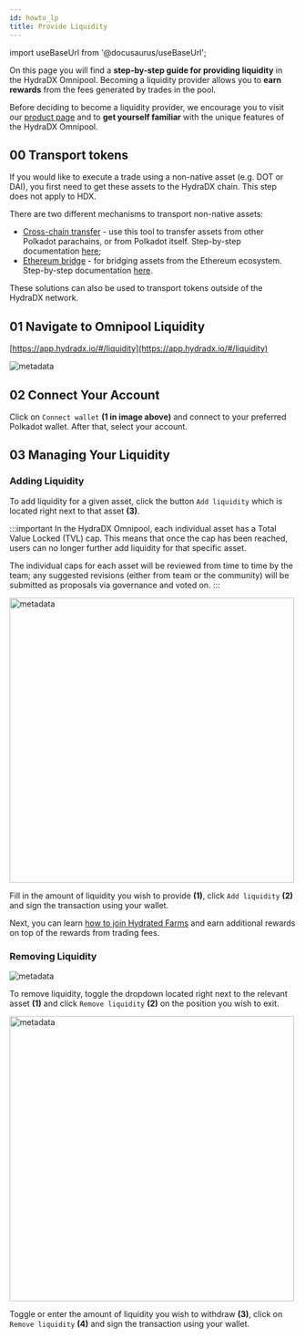 ```yaml
---
id: howto_lp
title: Provide Liquidity
---
```


import useBaseUrl from '@docusaurus/useBaseUrl';

On this page you will find a **step-by-step guide for providing liquidity** in the HydraDX Omnipool. Becoming a liquidity provider allows you to **earn rewards** from the fees generated by trades in the pool.

Before deciding to become a liquidity provider, we encourage you to visit our [product page](/) and to **get yourself familiar** with the unique features of the HydraDX Omnipool.

## 00 Transport tokens
If you would like to execute a trade using a non-native asset (e.g. DOT or DAI), you first need to get these assets to the HydraDX chain. This step does not apply to HDX.

There are two different mechanisms to transport non-native assets:
* [Cross-chain transfer](https://app.hydradx.io/#/cross-chain) - use this tool to transfer assets from other Polkadot parachains, or from Polkadot itself. Step-by-step documentation [here](howto_xcm);
* [Ethereum bridge](https://www.portalbridge.com/#/transfer) - for bridging assets from the Ethereum ecosystem. Step-by-step documentation [here](/bridge_from_ethereum).

These solutions can also be used to transport tokens outside of the HydraDX network.

## 01 Navigate to Omnipool Liquidity
[https://app.hydradx.io/#/liquidity](https://app.hydradx.io/#/liquidity)

<div style={{textAlign: 'center'}}>
  <img alt="metadata" src={useBaseUrl('/howto_lp/lp_screen.jpg')} />
</div>

## 02 Connect Your Account
Click on `Connect wallet` **(1 in image above)** and connect to your preferred Polkadot wallet. After that, select your account.

## 03 Managing Your Liquidity

### Adding Liquidity
To add liquidity for a given asset, click the button `Add liquidity` which is located right next to that asset **(3)**.

:::important
In the HydraDX Omnipool, each individual asset has a Total Value Locked (TVL) cap. This means that once the cap has been reached, users can no longer further add liquidity for that specific asset. 

The individual caps for each asset will be reviewed from time to time by the team; any suggested revisions (either from team or the community) will be submitted as proposals via governance and voted on.
:::

<div style={{textAlign: 'center'}}>
  <img alt="metadata" src={useBaseUrl('/howto_lp/add.jpg')} width="500px" />
</div>

Fill in the amount of liquidity you wish to provide **(1)**, click `Add liquidity` **(2)** and sign the transaction using your wallet.

Next, you can learn [how to join Hydrated Farms](/howto_hydrated_farms) and earn additional rewards on top of the rewards from trading fees.

### Removing Liquidity
<div style={{textAlign: 'center'}}>
  <img alt="metadata" src={useBaseUrl('/howto_lp/remove_1.jpg')} />
</div>

To remove liquidity, toggle the dropdown located right next to the relevant asset **(1)** and click `Remove liquidity` **(2)** on the position you wish to exit.

<div style={{textAlign: 'center'}}>
  <img alt="metadata" src={useBaseUrl('/howto_lp/remove_2.jpg')} width="500px" />
</div>

Toggle or enter the amount of liquidity you wish to withdraw **(3)**, click on `Remove liquidity` **(4)** and sign the transaction using your wallet.
